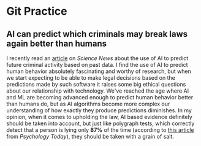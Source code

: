# Git Practice
## AI can predict which criminals may break laws again better than humans
I recently read an [article](https://www.sciencenews.org/article/ai-can-predict-criminals-repeat-offenders-better-than-humans) on _Science News_ about the use of AI to predict future criminal activity based on past data. I find the use of AI to predict human behavior absolutely fascinating and worthy of research, but when we start expecting to be able to make legal decisions based on the predictions made by such software it raises some big ethical questions about our relationship with technology. We've reached the age where AI and ML are becoming advanced enough to predict human behavior better than humans do, but as AI algorithms become more complex our understanding of how exactly they produce predictions diminishes. In my opinion, when it comes to upholding the law, AI based evidence definitely should be taken into account, but just like polygraph tests, which correctly detect that a person is lying only **87%** of the time (according to [this article](https://www.psychologytoday.com/us/blog/the-nature-deception/202001/do-lie-detector-tests-really-work) from *Psychology Today*), they should be taken with a grain of salt.